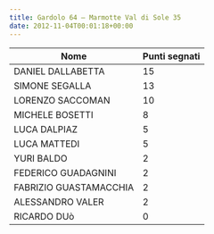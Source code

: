 ```yaml
---
title: Gardolo 64 – Marmotte Val di Sole 35
date: 2012-11-04T00:01:18+00:00
---
```

| **Nome** | **Punti segnati** |
| -------- | ----------------- |
| DANIEL DALLABETTA | 15 |
| SIMONE SEGALLA | 13 |
| LORENZO SACCOMAN | 10 |
| MICHELE BOSETTI | 8 |
| LUCA DALPIAZ | 5 |
| LUCA MATTEDI | 5 |
| YURI BALDO | 2 |
| FEDERICO GUADAGNINI | 2 |
| FABRIZIO GUASTAMACCHIA | 2 |
| ALESSANDRO VALER | 2 |
| RICARDO DUò | 0 |
